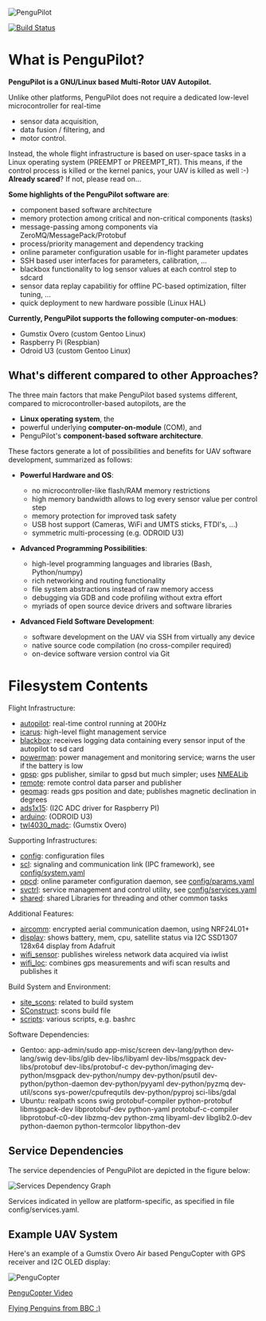 ![PenguPilot](https://raw.github.com/PenguPilot/PenguPilot/master/doc/PenguPilot.png)

[![Build Status](https://travis-ci.org/PenguPilot/PenguPilot.svg?branch=master)](https://travis-ci.org/PenguPilot/PenguPilot)

What is PenguPilot?
===================
**PenguPilot is a GNU/Linux based Multi-Rotor UAV Autopilot.**

Unlike other platforms, PenguPilot does not require a dedicated low-level microcontroller for real-time

   * sensor data acquisition,
   * data fusion / filtering, and
   * motor control.

Instead, the whole flight infrastructure is based on user-space tasks in a Linux operating system (PREEMPT or PREEMPT_RT). This means, if the control process is killed or the kernel panics, your UAV is killed as well :-) **Already scared**? If not, please read on...

**Some highlights of the PenguPilot software are**:

- component based software architecture
- memory protection among critical and non-critical components (tasks)
- message-passing among components via ZeroMQ/MessagePack/Protobuf
- process/priority management and dependency tracking
- online parameter configuration usable for in-flight parameter updates
- SSH based user interfaces for parameters, calibration, ...
- blackbox functionality to log sensor values at each control step to sdcard
- sensor data replay capabilitiy for offline PC-based optimization, filter tuning, ...
- quick deployment to new hardware possible (Linux HAL)


**Currently, PenguPilot supports the following computer-on-modues**:

- Gumstix Overo (custom Gentoo Linux)
- Raspberry Pi (Respbian)
- Odroid U3 (custom Gentoo Linux)

What's different compared to other Approaches?
---------------------------------------------------------------------

The three main factors that make PenguPilot based systems different, compared to microcontroller-based autopilots, are the

  * **Linux operating system**, the
  * powerful underlying **computer-on-module** (COM), and
  * PenguPilot's **component-based software architecture**.

These factors generate a lot of possibilities and benefits for UAV software development, summarized as follows:

* **Powerful Hardware and OS**:
   - no microcontroller-like flash/RAM memory restrictions
   - high memory bandwidth allows to log every sensor value per control step
   - memory protection for improved task safety
   - USB host support (Cameras, WiFi and UMTS sticks, FTDI's, ...)
   - symmetric multi-processing (e.g. ODROID U3)

* **Advanced Programming Possibilities**:
  - high-level programming languages and libraries (Bash, Python/numpy)
  - rich networking and routing functionality
  - file system abstractions instead of raw memory access
  - debugging via GDB and code profiling without extra effort
  - myriads of open source device drivers and software libraries

* **Advanced Field Software Development**:
  - software development on the UAV via SSH from virtually any device
  - native source code compilation (no cross-compiler required)
  - on-device software version control via Git


Filesystem Contents
===============

Flight Infrastructure:

- [autopilot](autopilot): real-time control running at 200Hz
- [icarus](icarus): high-level flight management service
- [blackbox](blackbox): receives logging data containing every sensor input of the autopilot to sd card
- [powerman](powerman): power management and monitoring service; warns the user if the battery is low
- [gpsp](gpsp): gps publisher, similar to gpsd but much simpler; uses [NMEALib](https://github.com/AHR-Project/nmealib)
- [remote](remote): remote control data parser and publisher
- [geomag](geomag): reads gps position and date; publishes magnetic declination in degrees
- [ads1x15](ads1x15): (I2C ADC driver for Raspberry PI)
- [arduino](arduino): (ODROID U3)
- [twl4030_madc](twl4030_madc): (Gumstix Overo)

Supporting Infrastructures:

- [config](config): configuration files
- [scl](scl): signaling and communication link (IPC framework), see [config/system.yaml](config/system.yaml)
- [opcd](opcd): online parameter configuration daemon, see [config/params.yaml](config/params.yaml)
- [svctrl](svctrl): service management and control utility, see [config/services.yaml](config/services.yaml)
- [shared](shared): shared Libraries for threading and other common tasks

Additional Features:

- [aircomm](aircomm): encrypted aerial communication daemon, using NRF24L01+
- [display](display): shows battery, mem, cpu, satellite status via I2C SSD1307 128x64 display from Adafruit
- [wifi_sensor](wifi_sensor): publishes wireless network data acquired via iwlist
- [wifi_loc](wifi_loc): combines gps measurements and wifi scan results and publishes it

Build System and Environment:

- [site_scons](site_scons): related to build system
- [SConstruct](SConstruct): scons build file
- [scripts](scripts): various scripts, e.g. bashrc

Software Dependencies:
- Gentoo: app-admin/sudo app-misc/screen dev-lang/python dev-lang/swig dev-libs/glib dev-libs/libyaml dev-libs/msgpack dev-libs/protobuf dev-libs/protobuf-c dev-python/imaging dev-python/msgpack dev-python/numpy dev-python/psutil dev-python/python-daemon dev-python/pyyaml dev-python/pyzmq dev-util/scons sys-power/cpufrequtils dev-python/pyproj sci-libs/gdal
- Ubuntu: realpath scons swig protobuf-compiler python-protobuf libmsgpack-dev libprotobuf-dev python-yaml protobuf-c-compiler libprotobuf-c0-dev libzmq-dev python-zmq libyaml-dev libglib2.0-dev python-daemon python-termcolor libpython-dev


Service Dependencies
--------------------
The service dependencies of PenguPilot are depicted in the figure below:

![Services Dependency Graph](https://raw.github.com/PenguPilot/PenguPilot/master/doc/ServicesGraph.png)

Services indicated in yellow are platform-specific, as specified in file config/services.yaml.



Example UAV System
------------------

Here's an example of a Gumstix Overo Air based PenguCopter with GPS receiver and I2C OLED display:

![PenguCopter](https://raw.github.com/PenguPilot/PenguPilot/master/doc/GumstixCopter.jpg)

[PenguCopter Video](http://vimeo.com/98649107)


[Flying Penguins from BBC :)](https://www.youtube.com/watch?v=9dfWzp7rYR4)

